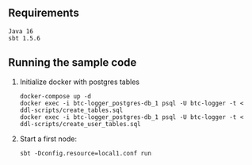 
## Requirements
```
Java 16
sbt 1.5.6
```
## Running the sample code
1. Initialize docker with postgres tables
   ```shell
   docker-compose up -d
   docker exec -i btc-logger_postgres-db_1 psql -U btc-logger -t < ddl-scripts/create_tables.sql
   docker exec -i btc-logger_postgres-db_1 psql -U btc-logger -t < ddl-scripts/create_user_tables.sql
   ```

2. Start a first node:

    ```shell
    sbt -Dconfig.resource=local1.conf run
    ```
